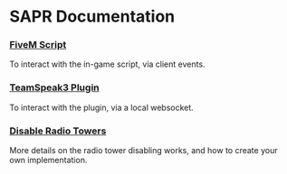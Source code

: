 # SAPR Documentation

### [FiveM Script](/fivem.md)

To interact with the in-game script, via client events.

### [TeamSpeak3 Plugin](/teamspeak.md)

To interact with the plugin, via a local websocket.

### [Disable Radio Towers](/disabletowers.md)

More details on the radio tower disabling works, and how to create your own implementation.
